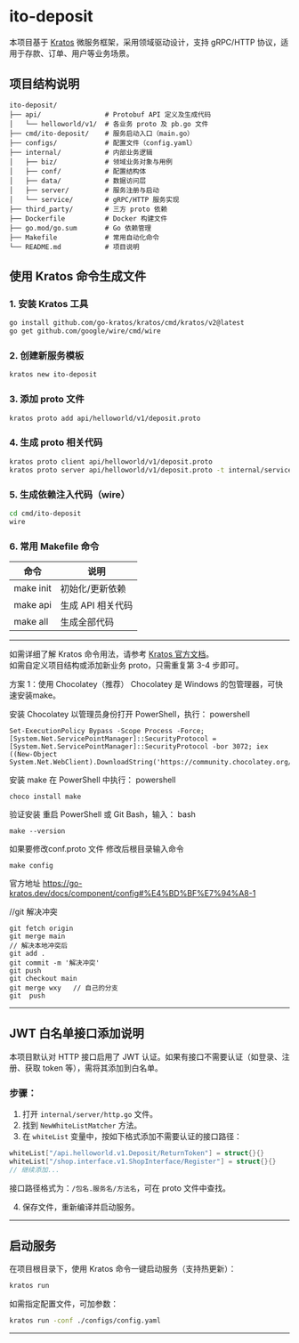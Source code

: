 # ito-deposit

本项目基于 [Kratos](https://go-kratos.dev/) 微服务框架，采用领域驱动设计，支持 gRPC/HTTP 协议，适用于存款、订单、用户等业务场景。

## 项目结构说明

```
ito-deposit/
├── api/                # Protobuf API 定义及生成代码
│   └── helloworld/v1/  # 各业务 proto 及 pb.go 文件
├── cmd/ito-deposit/    # 服务启动入口（main.go）
├── configs/            # 配置文件（config.yaml）
├── internal/           # 内部业务逻辑
│   ├── biz/            # 领域业务对象与用例
│   ├── conf/           # 配置结构体
│   ├── data/           # 数据访问层
│   ├── server/         # 服务注册与启动
│   └── service/        # gRPC/HTTP 服务实现
├── third_party/        # 三方 proto 依赖
├── Dockerfile          # Docker 构建文件
├── go.mod/go.sum       # Go 依赖管理
├── Makefile            # 常用自动化命令
└── README.md           # 项目说明
```

## 使用 Kratos 命令生成文件

### 1. 安装 Kratos 工具

```bash
go install github.com/go-kratos/kratos/cmd/kratos/v2@latest
go get github.com/google/wire/cmd/wire
```

### 2. 创建新服务模板

```bash
kratos new ito-deposit
```

### 3. 添加 proto 文件

```bash
kratos proto add api/helloworld/v1/deposit.proto
```

### 4. 生成 proto 相关代码

```bash
kratos proto client api/helloworld/v1/deposit.proto
kratos proto server api/helloworld/v1/deposit.proto -t internal/service
```

### 5. 生成依赖注入代码（wire）

```bash
cd cmd/ito-deposit
wire
```

### 6. 常用 Makefile 命令

| 命令         | 说明                       |
| ------------ | -------------------------- |
| make init    | 初始化/更新依赖            |
| make api     | 生成 API 相关代码          |
| make all     | 生成全部代码               |

---

如需详细了解 Kratos 命令用法，请参考 [Kratos 官方文档](https://go-kratos.dev/docs/getting-started/)。  
如需自定义项目结构或添加新业务 proto，只需重复第 3-4 步即可。

方案 1：使用 Chocolatey（推荐）
Chocolatey 是 Windows 的包管理器，可快速安装make。

安装 Chocolatey
以管理员身份打开 PowerShell，执行：
powershell
```
Set-ExecutionPolicy Bypass -Scope Process -Force; [System.Net.ServicePointManager]::SecurityProtocol = [System.Net.ServicePointManager]::SecurityProtocol -bor 3072; iex ((New-Object System.Net.WebClient).DownloadString('https://community.chocolatey.org/install.ps1'))
```



安装 make
在 PowerShell 中执行：
powershell
```
choco install make
```



验证安装
重启 PowerShell 或 Git Bash，输入：
bash
```
make --version
```


如果要修改conf.proto 文件
修改后根目录输入命令 
```
make config
```

官方地址
https://go-kratos.dev/docs/component/config#%E4%BD%BF%E7%94%A8-1


//git 解决冲突
```
git fetch origin
git merge main
// 解决本地冲突后  
git add .
git commit -m '解决冲突'
git push
git checkout main
git merge wxy   // 自己的分支
git  push 

```

---

## JWT 白名单接口添加说明

本项目默认对 HTTP 接口启用了 JWT 认证。如果有接口不需要认证（如登录、注册、获取 token 等），需将其添加到白名单。

### 步骤：
1. 打开 `internal/server/http.go` 文件。
2. 找到 `NewWhiteListMatcher` 方法。
3. 在 `whiteList` 变量中，按如下格式添加不需要认证的接口路径：

```go
whiteList["/api.helloworld.v1.Deposit/ReturnToken"] = struct{}{}
whiteList["/shop.interface.v1.ShopInterface/Register"] = struct{}{}
// 继续添加...
```

接口路径格式为：`/包名.服务名/方法名`，可在 proto 文件中查找。

4. 保存文件，重新编译并启动服务。

---

## 启动服务

在项目根目录下，使用 Kratos 命令一键启动服务（支持热更新）：

```bash
kratos run
```

如需指定配置文件，可加参数：

```bash
kratos run -conf ./configs/config.yaml
```

---
